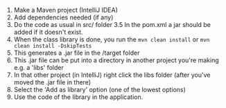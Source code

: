 1. Make a Maven project (IntelliJ IDEA)
2. Add dependencies needed (if any)
3. Do the code as usual in src/ folder
3.5 In the pom.xml a <packaging>jar</packaging> should be added if it doesn't exist.
4. When the class library is done, you run the `mvn clean install` or `mvn clean install -DskipTests`
5. This generates a .jar file in the /target folder
6. This .jar file can be put into a directory in another project you're making e.g. a 'libs' folder
7. In that other project (in IntelliJ) right click the libs folder (after you've moved the .jar file in there)
8. Select the 'Add as library' option (one of the lowest options)
9. Use the code of the library in the application.
